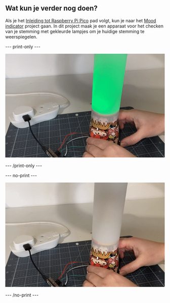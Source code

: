 ## Wat kun je verder nog doen?

Als je het [Inleiding tot Raspberry Pi Pico](https://projects.raspberrypi.org/nl-NL/raspberrypi/pico-intro) pad volgt, kun je naar het [Mood indicator](https://projects.raspberrypi.org/nl-NL/projects/mood-indicator) project gaan. In dit project maak je een apparaat voor het checken van je stemming met gekleurde lampjes om je huidige stemming te weerspiegelen.

--- print-only ---

![Een stuk tekenpapier wordt om een papieren beker gewikkeld. Een groen licht schijnt door het tekenpapier.](images/mood-lamp.PNG)

--- /print-only ---

--- no-print ---

![Een stuk tekenpapier wordt om een papieren beker gewikkeld. De knop aan de zijkant van de beker wordt ingedrukt om de kleur van de lamp te veranderen.](images/mood-lamp.gif)

--- /no-print ---
